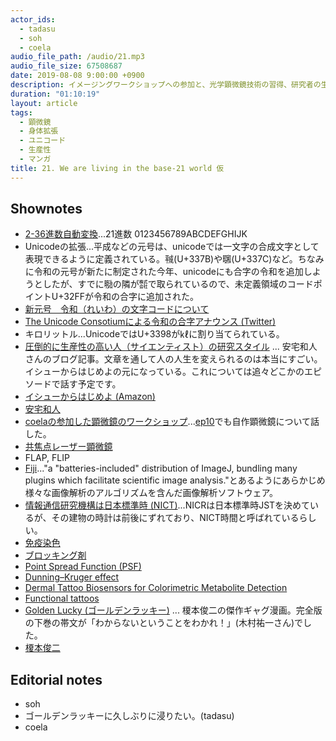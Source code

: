 ```yaml
---
actor_ids:
  - tadasu
  - soh
  - coela
audio_file_path: /audio/21.mp3
audio_file_size: 67508687
date: 2019-08-08 9:00:00 +0900
description: イメージングワークショップへの参加と、光学顕微鏡技術の習得、研究者の生産性、技術継承と研究コミュニティーの重要性、ゴールデンラッキーについて話しました。 (出演：tadasu、soh、coela）
duration: "01:10:19"
layout: article
tags: 
  - 顕微鏡
  - 身体拡張
  - ユニコード
  - 生産性
  - マンガ
title: 21. We are living in the base-21 world 仮
---
```


## Shownotes
- [2-36進数自動変換](http://www.gaoshukai.com/lab/0013/)...21進数 0123456789ABCDEFGHIJK
- Unicodeの拡張...平成などの元号は、unicodeでは一文字の合成文字として表現できるように定義されている。㍻(U+337B)や㍼(U+337C)など。ちなみに令和の元号が新たに制定された今年、unicodeにも合字の令和を追加しようとしたが、すでに㍾の隣が㍿で取られているので、未定義領域のコードポイントU+32FFが令和の合字に追加された。
- [新元号　令和（れいわ）の文字コードについて](https://qiita.com/tfukumori/items/959ed9c751734b73675f)
- [The Unicode Consotiumによる令和の合字アナウンス (Twitter)](https://twitter.com/unicode/status/1125868428542205952)
- キロリットル...UnicodeではU+3398が㎘に割り当てられている。
- [圧倒的に生産性の高い人（サイエンティスト）の研究スタイル](http://kaz-ataka.hatenablog.com/entry/20081018/1224287687) ... 安宅和人さんのブログ記事。文章を通して人の人生を変えられるのは本当にすごい。イシューからはじめよの元になっている。これについては追々どこかのエピソードで話す予定です。
- [イシューからはじめよ (Amazon)](https://www.amazon.co.jp/%E3%82%A4%E3%82%B7%E3%83%A5%E3%83%BC%E3%81%8B%E3%82%89%E3%81%AF%E3%81%98%E3%82%81%E3%82%88%E2%80%95%E7%9F%A5%E7%9A%84%E7%94%9F%E7%94%A3%E3%81%AE%E3%80%8C%E3%82%B7%E3%83%B3%E3%83%97%E3%83%AB%E3%81%AA%E6%9C%AC%E8%B3%AA%E3%80%8D-%E5%AE%89%E5%AE%85%E5%92%8C%E4%BA%BA/dp/4862760856)
- [安宅和人](https://vu.sfc.keio.ac.jp/faculty_profile/cgi/f_profile.cgi?id=81b93fae67160f0d)
- [coelaの参加した顕微鏡のワークショップ](http://www.fbs.osaka-u.ac.jp/jpn/seminar/workshop/workshop-20180806/)...[ep10](https://researchat.fm/episode/10)でも自作顕微鏡について話した。
- [共焦点レーザー顕微鏡](https://ja.wikipedia.org/wiki/%E5%85%B1%E7%84%A6%E7%82%B9%E3%83%AC%E3%83%BC%E3%82%B6%E3%83%BC%E9%A1%95%E5%BE%AE%E9%8F%A1)
- FLAP, FLIP
- [Fiji](https://fiji.sc/)..."a "batteries-included" distribution of ImageJ, bundling many plugins which facilitate scientific image analysis."とあるようにあらかじめ様々な画像解析のアルゴリズムを含んだ画像解析ソフトウェア。
- [情報通信研究機構は日本標準時 (NICT)](https://www.nict.go.jp/JST/JST5.html)...NICRは日本標準時JSTを決めているが、その建物の時計は前後にずれており、NICT時間と呼ばれているらしい。
- [免疫染色](https://ja.wikipedia.org/wiki/%E5%85%8D%E7%96%AB%E6%9F%93%E8%89%B2)
- [ブロッキング剤](https://www.gelifesciences.co.jp/technologies/ecl/pdf/blocking.pdf)
- [Point Spread Function (PSF)](https://en.wikipedia.org/wiki/Point_spread_function)
- [Dunning–Kruger effect](https://en.wikipedia.org/wiki/Dunning%E2%80%93Kruger_effect)
- [Dermal Tattoo Biosensors for Colorimetric Metabolite Detection](https://onlinelibrary.wiley.com/doi/abs/10.1002/anie.201904416?af=R)
- [Functional tattoos](https://www.nature.com/articles/s41570-019-0119-x)
- [Golden Lucky (ゴールデンラッキー)](https://www.amazon.co.jp/%E3%82%B4%E3%83%BC%E3%83%AB%E3%83%87%E3%83%B3%E3%83%A9%E3%83%83%E3%82%AD%E3%83%BC%E2%80%95%E5%AE%8C%E5%85%A8%E7%89%88-%E4%B8%8A-%E6%A6%8E%E6%9C%AC-%E4%BF%8A%E4%BA%8C/dp/4872336534/ref=pd_lpo_sbs_14_t_0?_encoding=UTF8&psc=1&refRID=T3KPQ8RW19QC35SHS44S) ... 榎本俊二の傑作ギャグ漫画。完全版の下巻の帯文が「わからないということをわかれ！」(木村祐一さん)でした。
- [榎本俊二](https://ja.wikipedia.org/wiki/%E6%A6%8E%E6%9C%AC%E4%BF%8A%E4%BA%8C)

## Editorial notes
- soh
- ゴールデンラッキーに久しぶりに浸りたい。(tadasu)
- coela
